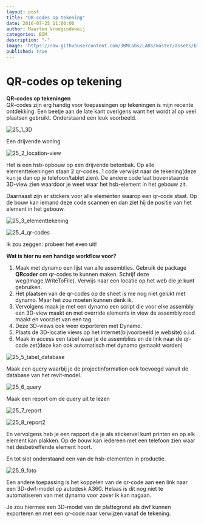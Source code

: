 ```yaml
---
layout: post
title: "QR-codes op tekening"
date: 2016-07-25 11:00:00
author: Maarten Vroegindeweij
categories: BIM
description: "-"
image: 'https://raw.githubusercontent.com/3BMLabs/LABS/master/assets/blog_assets/2016-07-25/25_1_3D.png'
published: true
---
```


# QR-codes op tekening

**QR-codes op tekeningen**<br>
QR-codes zijn erg handig voor toepassingen op tekeningen is mijn recente ontdekking. Een beetje aan de late kant overigens want het wordt al op veel plaatsen gebruikt. Onderstaand een leuk voorbeeld.

![25_1_3D](https://raw.githubusercontent.com/3BMLabs/LABS/master/assets/blog_assets/2016-07-25/25_1_3D.png)

Een drijvende woning

![25_2_location-view](https://raw.githubusercontent.com/3BMLabs/LABS/master/assets/blog_assets/2016-07-25/25_2_location-view.png)

Het is een hsb-opbouw op een drijvende betonbak. Op alle elementtekeningen staan 2 qr-codes. 1 code verwijst naar de tekening(deze kun je dan op je telefoon/tablet zien). De andere code laat bovenstaande 3D-view zien waardoor je weet waar het hsb-element in het gebouw zit.

Daarnaast zijn er stickers voor alle elementen waarop een qr-code staat. Op de bouw kan iemand deze code scannen en dan ziet hij de positie van het element in het gebouw.

![25_3_elementtekening](https://raw.githubusercontent.com/3BMLabs/LABS/master/assets/blog_assets/2016-07-25/25_3_elementtekening.png)

![25_4_qr-codes](https://raw.githubusercontent.com/3BMLabs/LABS/master/assets/blog_assets/2016-07-25/25_4_qr-codes.png)

Ik zou zeggen: probeer het even uit!

**Wat is hier nu een handige workflow voor?**<br>
1. Maak met dynamo een lijst van alle assemblies. Gebruik de package **QRcoder** om qr-codes te kunnen maken. Schrijf deze weg(Image.WriteToFile). Verwijs naar een locatie op het web die je kunt gebruiken.
2. Het plaatsen van de qr-codes op de sheet is me nog niet gelukt met dynamo. Maar het zou moeten kunnen denk ik.
3. Vervolgens maak je met een dynamo een script die voor elke assembly een 3D-view maakt en met override elements in view de assembly rood maakt en voorziet van een tag.
4. Deze 3D-views ook weer exporteren met Dynamo.
5. Plaats de 3D-locatie views op het internet(bijvoorbeeld je website) o.i.d.
6. Maak in access een tabel waar je de assemblies en de link naar de qr-code zet(deze kan ook automatisch met dynamo gemaakt worden)

![25_5_tabel_database](https://raw.githubusercontent.com/3BMLabs/LABS/master/assets/blog_assets/2016-07-25/25_5_tabel_database.png)

Maak een query waarbij je de projectinformation ook toevoegd vanuit de database van het revit-model.

![25_6_query](https://raw.githubusercontent.com/3BMLabs/LABS/master/assets/blog_assets/2016-07-25/25_6_query.png)

Maak een report om de query uit te lezen

![25_7_report](https://raw.githubusercontent.com/3BMLabs/LABS/master/assets/blog_assets/2016-07-25/25_7_report.png)

![25_8_report2](https://raw.githubusercontent.com/3BMLabs/LABS/master/assets/blog_assets/2016-07-25/25_8_report2.png)

En vervolgens heb je een rapport die je als stickervel kunt printen en op elk element kan plakken. Op de bouw kan iedereen met een telefoon zien waar het desbetreffende element hoort.

En tot slot onderstaand een van de hsb-elementen in productie.

![25_9_foto](https://raw.githubusercontent.com/3BMLabs/LABS/master/assets/blog_assets/2016-07-25/25_9_foto.png)

Een andere toepassing is het koppelen van de qr-code aan een link naar een 3D-dwf-model op autodesk A360. Helaas is dit nog niet te automatiseren van met dynamo voor zover ik kan nagaan.

Je zou hiermee een 3D-model van de plattegrond als dwf kunnen exporteren en met een qr-code naar verwijzen vanaf de tekening.